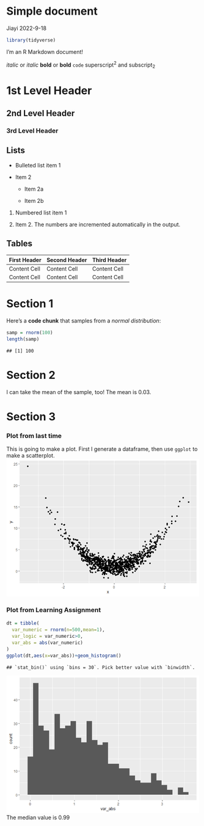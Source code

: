 Simple document
================
Jiayi
2022-9-18

``` r
library(tidyverse)
```

I’m an R Markdown document!

*italic* or *italic* **bold** or **bold** `code` superscript<sup>2</sup>
and subscript<sub>2</sub>

# 1st Level Header

## 2nd Level Header

### 3rd Level Header

## Lists

-   Bulleted list item 1

-   Item 2

    -   Item 2a

    -   Item 2b

1.  Numbered list item 1

2.  Item 2. The numbers are incremented automatically in the output.

## Tables

| First Header | Second Header | Third Header |
|--------------|---------------|--------------|
| Content Cell | Content Cell  | Content Cell |
| Content Cell | Content Cell  | Content Cell |

# Section 1

Here’s a **code chunk** that samples from a *normal distribution*:

``` r
samp = rnorm(100)
length(samp)
```

    ## [1] 100

# Section 2

I can take the mean of the sample, too! The mean is 0.03.

# Section 3

### Plot from last time

This is going to make a plot. First I generate a dataframe, then use
`ggplot` to make a scatterplot.
![](template_files/figure-gfm/chunk_label-1.png)<!-- -->

### Plot from Learning Assignment

``` r
dt = tibble(
  var_numeric = rnorm(n=500,mean=1),
  var_logic = var_numeric>0,
  var_abs = abs(var_numeric)
)
ggplot(dt,aes(x=var_abs))+geom_histogram()
```

    ## `stat_bin()` using `bins = 30`. Pick better value with `binwidth`.

![](template_files/figure-gfm/unnamed-chunk-3-1.png)<!-- --> The median
value is 0.99
